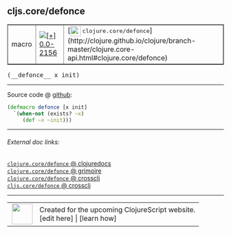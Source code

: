 ## cljs.core/defonce



 <table border="1">
<tr>
<td>macro</td>
<td><a href="https://github.com/cljsinfo/cljs-api-docs/tree/0.0-2156"><img valign="middle" alt="[+] 0.0-2156" title="Added in 0.0-2156" src="https://img.shields.io/badge/+-0.0--2156-lightgrey.svg"></a> </td>
<td>
[<img height="24px" valign="middle" src="http://i.imgur.com/1GjPKvB.png"> <samp>clojure.core/defonce</samp>](http://clojure.github.io/clojure/branch-master/clojure.core-api.html#clojure.core/defonce)
</td>
</tr>
</table>


 <samp>
(__defonce__ x init)<br>
</samp>

---







Source code @ [github](https://github.com/clojure/clojurescript/blob/r3153/src/clj/cljs/core.clj#L86-L88):

```clj
(defmacro defonce [x init]
  `(when-not (exists? ~x)
     (def ~x ~init)))
```

<!--
Repo - tag - source tree - lines:

 <pre>
clojurescript @ r3153
└── src
    └── clj
        └── cljs
            └── <ins>[core.clj:86-88](https://github.com/clojure/clojurescript/blob/r3153/src/clj/cljs/core.clj#L86-L88)</ins>
</pre>

-->

---



###### External doc links:

[`clojure.core/defonce` @ clojuredocs](http://clojuredocs.org/clojure.core/defonce)<br>
[`clojure.core/defonce` @ grimoire](http://conj.io/store/v1/org.clojure/clojure/1.7.0-beta3/clj/clojure.core/defonce/)<br>
[`clojure.core/defonce` @ crossclj](http://crossclj.info/fun/clojure.core/defonce.html)<br>
[`cljs.core/defonce` @ crossclj](http://crossclj.info/fun/cljs.core/defonce.html)<br>

---

 <table>
<tr><td>
<img valign="middle" align="right" width="48px" src="http://i.imgur.com/Hi20huC.png">
</td><td>
Created for the upcoming ClojureScript website.<br>
[edit here] | [learn how]
</td></tr></table>

[edit here]:https://github.com/cljsinfo/cljs-api-docs/blob/master/cljsdoc/cljs.core_defonce.cljsdoc
[learn how]:https://github.com/cljsinfo/cljs-api-docs/wiki/cljsdoc-files

<!--

This information was too distracting to show to readers, but I'll leave it
commented here since it is helpful to:

- pretty-print the data used to generate this document
- and show how to retrieve that data



The API data for this symbol:

```clj
{:ns "cljs.core",
 :name "defonce",
 :signature ["[x init]"],
 :history [["+" "0.0-2156"]],
 :type "macro",
 :full-name-encode "cljs.core_defonce",
 :source {:code "(defmacro defonce [x init]\n  `(when-not (exists? ~x)\n     (def ~x ~init)))",
          :title "Source code",
          :repo "clojurescript",
          :tag "r3153",
          :filename "src/clj/cljs/core.clj",
          :lines [86 88]},
 :full-name "cljs.core/defonce",
 :clj-symbol "clojure.core/defonce"}

```

Retrieve the API data for this symbol:

```clj
;; from Clojure REPL
(require '[clojure.edn :as edn])
(-> (slurp "https://raw.githubusercontent.com/cljsinfo/cljs-api-docs/catalog/cljs-api.edn")
    (edn/read-string)
    (get-in [:symbols "cljs.core/defonce"]))
```

-->
